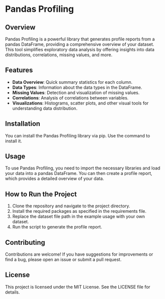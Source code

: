 # Pandas Profiling

## Overview
Pandas Profiling is a powerful library that generates profile reports from a pandas DataFrame, providing a comprehensive overview of your dataset. This tool simplifies exploratory data analysis by offering insights into data distributions, correlations, missing values, and more. 

## Features
- **Data Overview**: Quick summary statistics for each column.
- **Data Types**: Information about the data types in the DataFrame.
- **Missing Values**: Detection and visualization of missing values.
- **Correlations**: Analysis of correlations between variables.
- **Visualizations**: Histograms, scatter plots, and other visual tools for understanding data distribution.

## Installation
You can install the Pandas Profiling library via pip. Use the command to install it.

## Usage
To use Pandas Profiling, you need to import the necessary libraries and load your data into a pandas DataFrame. You can then create a profile report, which provides a detailed overview of your data.

## How to Run the Project
1. Clone the repository and navigate to the project directory.
2. Install the required packages as specified in the requirements file.
3. Replace the dataset file path in the example usage with your own dataset.
4. Run the script to generate the profile report.

## Contributing
Contributions are welcome! If you have suggestions for improvements or find a bug, please open an issue or submit a pull request.

## License
This project is licensed under the MIT License. See the LICENSE file for details.
